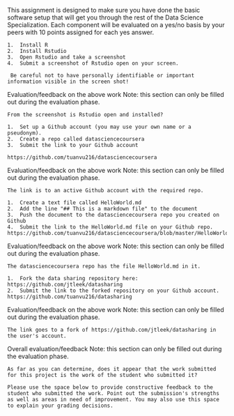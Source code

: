 This assignment is designed to make sure you have done the basic software setup that will get you through the rest of the Data Science Specialization. Each component will be evaluated on a yes/no basis by your peers with 10 points assigned for each yes answer. 

```
1.  Install R 
2.	Install Rstudio
3.	Open Rstudio and take a screenshot
4.	Submit a screenshot of Rstudio open on your screen.

 Be careful not to have personally identifiable or important information visible in the screen shot!
```
 
Evaluation/feedback on the above work
Note: this section can only be filled out during the evaluation phase.

```
From the screenshot is Rstudio open and installed?

1.	Set up a Github account (you may use your own name or a pseudonym).
2.	Create a repo called datasciencecoursera
3.	Submit the link to your Github account

https://github.com/tuanvu216/datasciencecoursera
```

Evaluation/feedback on the above work
Note: this section can only be filled out during the evaluation phase.

```
The link is to an active Github account with the required repo. 

1.	Create a text file called HelloWorld.md
2.	Add the line "## This is a markdown file" to the document
3.	Push the document to the datasciencecoursera repo you created on Github
4.	Submit the link to the HelloWorld.md file on your Github repo. 
https://github.com/tuanvu216/datasciencecoursera/blob/master/HelloWorld.md
```

Evaluation/feedback on the above work
Note: this section can only be filled out during the evaluation phase.

```
The datasciencecoursera repo has the file HelloWorld.md in it. 
     
1.	Fork the data sharing repository here: https://github.com/jtleek/datasharing
2.	Submit the link to the forked repository on your Github account. 
https://github.com/tuanvu216/datasharing
```

Evaluation/feedback on the above work
Note: this section can only be filled out during the evaluation phase.

```
The link goes to a fork of https://github.com/jtleek/datasharing in the user's account.
```

Overall evaluation/feedback
Note: this section can only be filled out during the evaluation phase.

```
As far as you can determine, does it appear that the work submitted for this project is the work of the student who submitted it?
``` 

```
Please use the space below to provide constructive feedback to the student who submitted the work. Point out the submission's strengths as well as areas in need of improvement. You may also use this space to explain your grading decisions.
```


